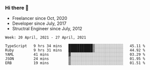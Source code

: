 ### Hi there 👋

- Freelancer since Oct, 2020
- Developer since July, 2017
- Structral Engineer since July, 2012

<!--START_SECTION:waka-->
```text
Week: 20 April, 2021 - 27 April, 2021

TypeScript   9 hrs 34 mins   ███████████▒░░░░░░░░░░░░░   45.11 % 
Ruby         9 hrs 31 mins   ███████████▒░░░░░░░░░░░░░   44.92 % 
YAML         41 mins         ▓░░░░░░░░░░░░░░░░░░░░░░░░   03.29 % 
JSON         24 mins         ▒░░░░░░░░░░░░░░░░░░░░░░░░   01.95 % 
ERB          19 mins         ▒░░░░░░░░░░░░░░░░░░░░░░░░   01.51 % 
```
<!--END_SECTION:waka-->
